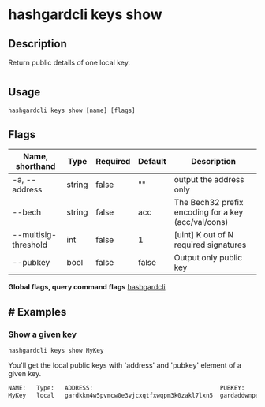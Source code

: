 # hashgardcli keys show

## Description

Return public details of one local key.

#

## Usage

```
hashgardcli keys show [name] [flags]
```

## Flags

| Name, shorthand | Type      | Required    |Default  | Description   |
| --------------- | ---------- | ---------- | -------- | -------- |
| -a, --address | string | false| "" | output the address only             |
| --bech               | string         | false           | acc    | The Bech32 prefix encoding for a key (acc/val/cons)|
| --multisig-threshold | int   | false      | 1   | [uint] K out of N required signatures                          |
| --pubkey     | bool | false | false  | Output only public key|

**Global flags, query command flags** [hashgardcli](../README.md)

## # Examples

### Show a given key

```shell
hashgardcli keys show MyKey
```

You'll get the local public keys with 'address' and 'pubkey' element of a given key.

```txt
NAME:   Type:   ADDRESS:                                    PUBKEY:
MyKey   local   gardkkm4w5pvmcw0e3vjcxqtfxwqpm3k0zakl7lxn5  gardaddwnpepq0gsl90v9dgac3r9hzgz53ul5ml5ynq89ax9x8qs5jgv5z5vyssskww57lw
```
